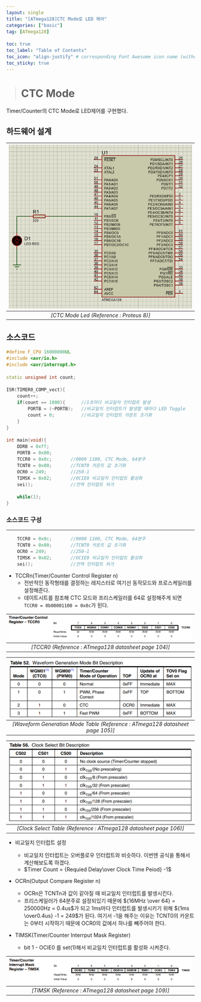 ```yaml
---
layout: single
title: "[ATmega128]CTC Mode로 LED 제어"
categories: ["basic"]
tag: [ATmega128]

toc: true
toc_label: "Table of Contents"
toc_icon: "align-justify" # corresponding Font Awesome icon name (without fa prefix)
toc_sticky: true
---
```


># CTC Mode

Timer/Counter의 CTC Mode로 LED제어를 구현했다.

## 하드웨어 설계

|![blog](https://github.com/JiJinWoo/JiJinWoo.github.io/blob/master/assets/images/avrblog/CTCMODEled.PNG?raw=true)|
|:---:|
|*[CTC Mode Led (Reference : Proteus 8)]*|

## 소스코드

```cpp
#define F_CPU 16000000UL
#include <avr/io.h>
#include <avr/interrupt.h>

static unsigned int count;

ISR(TIMER0_COMP_vect){
	count++;
	if(count == 1000){		//1초마다 비교일치 인터럽트 발생
		PORTB = (~PORTB);	//비교일치 인터럽트가 발생할 때마다 LED Toggle 
		count = 0;			//비교일치 인터럽트 카운트 초기화
	}
}

int main(void){
	DDRB = 0xff;
	PORTB = 0x00;
	TCCR0 = 0x0c;		//0000 1100, CTC Mode, 64분주
	TCNT0 = 0x00;		//TCNT0 카운트 값 초기화
	OCR0 = 249;			//250-1
	TIMSK = 0x02;		//OCIE0 비교일치 인터럽트 활성화
	sei();				//전역 인터럽트 허가
	
	while(1);
}
```


### 소스코드 구성
---

```cpp 
	TCCR0 = 0x0c;		//0000 1100, CTC Mode, 64분주
	TCNT0 = 0x00;		//TCNT0 카운트 값 초기화
	OCR0 = 249;			//250-1
	TIMSK = 0x02;		//OCIE0 비교일치 인터럽트 활성화
	sei();				//전역 인터럽트 허가
```
* TCCRn(Timer/Counter Control Register n)
	* 전반적인 동작형태를 결정하는 레지스터로 여기선 동작모드와 프로스케일러를 설정해준다.
	* 데이트시트를 참조해 CTC 모드와 프리스케일러를 64로 설정해주게 되면 ```TCCR0 = 0b00001100 = 0x0c```가 된다.

|![blog](https://github.com/JiJinWoo/JiJinWoo.github.io/blob/master/assets/images/avrblog/TCCR0%20page%20104.PNG?raw=true)|
|:--:|
|*[TCCR0 (Reference : ATmega128 datasheet page 104)]*|

|![blog](https://github.com/JiJinWoo/JiJinWoo.github.io/blob/master/assets/images/avrblog/Waveform%20Generation%20Mode%20page%20105.PNG?raw=true)|
|:--:|
|*[Waveform Generation Mode Table (Reference : ATmega128 datasheet page 105)]*|

|![blog](https://github.com/JiJinWoo/JiJinWoo.github.io/blob/master/assets/images/avrblog/Prescaler%20page%20106.PNG?raw=true)|
|:--:|
|*[Clock Select Table (Reference : ATmega128 datasheet page 106)]*|

* 비교일치 인터럽트 설정
	* 비교일치 인터럽트는 오버플로우 인터럽트와 비슷하다. 이번엔 공식을 통해서 계산해보도록 하겠다.
	* $Timer Count = {Requied Delay\over Clock Time Peiod} -1$
* OCRn(Output Compare Register n)
	* OCRn은 TCNTn과 값이 같아질 때 비교일치 인터럽트를 발생시킨다.
	*  프리스케일러가 64분주로 설정되있기 때문에 ${16MHz \over 64} = 250000Hz = 0.4us$가 되고 1ms마다 인터럽트를 발생시키기 위해 ${1ms \over0.4us} -1 = 249$가 된다. 여기서 -1을 해주는 이유는 TCNT0의 카운트는 0부터 시작하기 때문에 OCR0의 값에서 하나를 빼주어야 한다.

* TIMSK(Timer/Counter Interrput Mask Register)
	* bit 1 - OCIE0 를 set(1)해서 비교일치 인터럽트를 활성화 시켜준다.

|![blog](https://github.com/JiJinWoo/JiJinWoo.github.io/blob/master/assets/images/avrblog/TIMSK%20page%20109.PNG?raw=true)|
|:--:|
|*[TIMSK (Reference : ATmega128 datasheet page 109)]*|
